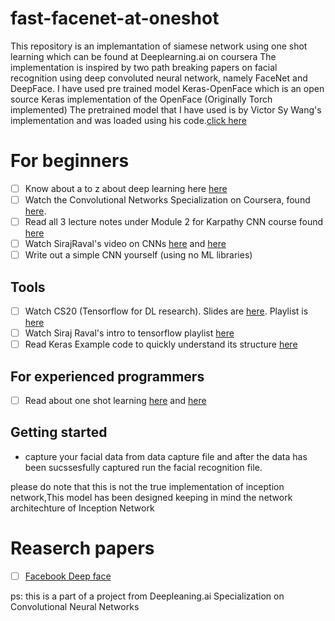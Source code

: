 # fast-facenet-at-oneshot

This repository is an implemantation of siamese network using one shot learning which can be found at Deeplearning.ai on coursera
 The implementation is inspired by two path breaking papers on facial recognition using deep convoluted neural network, namely FaceNet and DeepFace. 
 I have used pre trained model Keras-OpenFace which is an open source Keras implementation of the OpenFace (Originally Torch implemented) 
 The pretrained model that I have used is by Victor Sy Wang's implementation and was loaded using his code.[click here](https://github.com/iwantooxxoox/Keras-OpenFace)

# For beginners
- [ ] Know about a to z about deep learning here [here](https://www.coursera.org/specializations/deep-learning)
- [ ] Watch the Convolutional Networks Specialization on Coursera, found [here](https://www.coursera.org/learn/convolutional-neural-networks). 
- [ ] Read all 3 lecture notes under Module 2 for Karpathy CNN course found [here](http://cs231n.github.io/)
- [ ] Watch SirajRaval's video on CNNs [here](https://www.youtube.com/watch?v=FTr3n7uBIuE&t=1782s) and [here](https://www.youtube.com/watch?v=cAICT4Al5Ow&t=4s)
- [ ] Write out a simple CNN yourself (using no ML libraries)

## Tools 
- [ ] Watch CS20 (Tensorflow for DL research). Slides are [here](http://web.stanford.edu/class/cs20si/syllabus.html). Playlist is [here](https://www.youtube.com/watch?v=g-EvyKpZjmQ&list=PLDuNt91tg0urwwTQNKyUbncSDvMEl74ww)
- [ ] Watch Siraj Raval's intro to tensorflow playlist [here](https://www.youtube.com/watch?v=2FmcHiLCwTU&list=PL2-dafEMk2A7EEME489DsI468AB0wQsMV)
- [ ] Read Keras Example code to quickly understand its structure [here](https://keras.io/getting-started/sequential-model-guide/)

## For experienced programmers

- [ ] Read about one shot learning [here](https://medium.com/intro-to-artificial-intelligence/one-shot-learning-explained-using-facenet-dff5ad52bd38) and [here](https://blog.netcetera.com/face-recognition-using-one-shot-learning-a7cf2b91e96c)

## Getting started 
- capture your facial data from data capture file and after the data has been sucssesfully captured run the facial recognition file.

please do note that this is not the true implementation of inception network,This model has been designed keeping in mind the network architechture of Inception Network 

# Reaserch papers
- [ ] [Facebook Deep face](https://research.fb.com/publications/deepface-closing-the-gap-to-human-level-performance-in-face-verification/)

ps: this is a part of a project from Deepleaning.ai Specialization on Convolutional Neural Networks
